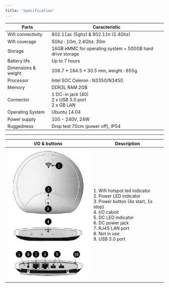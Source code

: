 ```yaml
---
title: 'Specification'
---
```


| Parts | Caracteristic |
|------------------------------------|------------|
| Wifi connectivity | 802.11ac (5ghz) & 802.11n (2.4Ghz) |
| Wifi coverage | 5Ghz : 10m, 2.4Ghz: 30m |
| Storage | 16GB eMMC for operating system + 500GB hard drive storage |
| Battery life | Up to 7 hours |
| Dimensions & weight | 208.7 * 184.5 * 30.5 mm, weight : 655g |
| Processor | Intel SOC Celeron : N3350/N3450 |
| Memory | DDR3L RAM 2GB |
| Connector | 1 DC-in jack (40)<br />2 x USB 3.0 port<br />2 x GB LAN |
| Operating System | Ubuntu 14.04 |
| Power supply | 100 - 240V, 24W |
| Ruggedness | Drop test 70cm (power off), IP54 |

---

| I/O & buttons | Description |
|--|--|
|![](cap_connector.png)| 1. Wifi hotspot led indicator<br />2. Power LED indicator<br />3. Power button (4s start, 1s stop)<br />4. I/O cabnit<br />5. DC LED indicator<br />6. DC power jack<br />7. RJ45 LAN port<br />8. Not in use<br />9. USB 3.0 port<br /> |